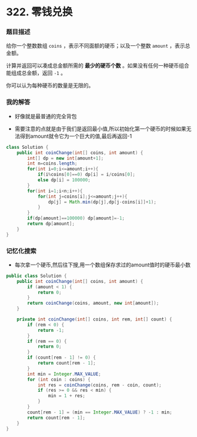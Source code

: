 # 322. 零钱兑换

### 题目描述

给你一个整数数组 `coins` ，表示不同面额的硬币；以及一个整数 `amount` ，表示总金额。

计算并返回可以凑成总金额所需的 **最少的硬币个数** 。如果没有任何一种硬币组合能组成总金额，返回 `-1` 。

你可以认为每种硬币的数量是无限的。

### 我的解答

- 好像就是最普通的完全背包

- 需要注意的点就是由于我们是返回最小值,所以初始化第一个硬币的时候如果无法得到amount就令它为一个巨大的值,最后再返回-1

```java
class Solution {
    public int coinChange(int[] coins, int amount) {
        int[] dp = new int[amount+1];
        int n=coins.length;
        for(int i=0;i<=amount;i++){
            if(i%coins[0]==0) dp[i] = i/coins[0];
            else dp[i] = 100000;
        }
        for(int i=1;i<n;i++){
            for(int j=coins[i];j<=amount;j++){
                dp[j] = Math.min(dp[j],dp[j-coins[i]]+1);
            }
        }
        if(dp[amount]==100000) dp[amount]=-1;
        return dp[amount];
    }
}
```

### 记忆化搜索

- 每次拿一个硬币,然后往下搜,用一个数组保存求过的amount值时的硬币最小数

```java
public class Solution {
    public int coinChange(int[] coins, int amount) {
        if (amount < 1) {
            return 0;
        }
        return coinChange(coins, amount, new int[amount]);
    }

    private int coinChange(int[] coins, int rem, int[] count) {
        if (rem < 0) {
            return -1;
        }
        if (rem == 0) {
            return 0;
        }
        if (count[rem - 1] != 0) {
            return count[rem - 1];
        }
        int min = Integer.MAX_VALUE;
        for (int coin : coins) {
            int res = coinChange(coins, rem - coin, count);
            if (res >= 0 && res < min) {
                min = 1 + res;
            }
        }
        count[rem - 1] = (min == Integer.MAX_VALUE) ? -1 : min;
        return count[rem - 1];
    }
}
```

